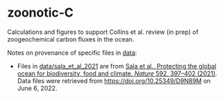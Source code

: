 # zoonotic-C
Calculations and figures to support Collins et al. review (in prep) of zoogeochemical carbon fluxes in the ocean. 

Notes on provenance of specific files in [data](data/):

* Files in [data/sala_et_al_2021](data/sala_et_al_2021) are from [Sala et al., Protecting the global ocean for biodiversity, food and climate. *Nature* 592, 397–402 (2021)](https://doi.org/10.1038/s41586-021-03371-z). Data files were retrieved from https://doi.org/10.25349/D9N89M on June 6, 2022.